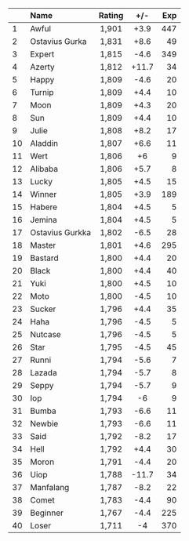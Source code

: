 | |Name|Rating|+/-|Exp|
|-|:---|:----:|:-:|--:|
|1|Awful|1,901|+3.9|447|
|2|Ostavius Gurka|1,831|+8.6|49|
|3|Expert|1,815|-4.6|349|
|4|Azerty|1,812|+11.7|34|
|5|Happy|1,809|-4.6|20|
|6|Turnip|1,809|+4.4|10|
|7|Moon|1,809|+4.3|20|
|8|Sun|1,809|+4.4|10|
|9|Julie|1,808|+8.2|17|
|10|Aladdin|1,807|+6.6|11|
|11|Wert|1,806|+6|9|
|12|Alibaba|1,806|+5.7|8|
|13|Lucky|1,805|+4.5|15|
|14|Winner|1,805|+3.9|189|
|15|Habere|1,804|+4.5|5|
|16|Jemina|1,804|+4.5|5|
|17|Ostavius Gurkka|1,802|-6.5|28|
|18|Master|1,801|+4.6|295|
|19|Bastard|1,800|+4.4|20|
|20|Black|1,800|+4.4|40|
|21|Yuki|1,800|+4.5|10|
|22|Moto|1,800|-4.5|10|
|23|Sucker|1,796|+4.4|35|
|24|Haha|1,796|-4.5|5|
|25|Nutcase|1,796|-4.5|5|
|26|Star|1,795|-4.5|45|
|27|Runni|1,794|-5.6|7|
|28|Lazada|1,794|-5.7|8|
|29|Seppy|1,794|-5.7|9|
|30|Iop|1,794|-6|9|
|31|Bumba|1,793|-6.6|11|
|32|Newbie|1,793|-6.6|11|
|33|Said|1,792|-8.2|17|
|34|Hell|1,792|+4.4|30|
|35|Moron|1,791|-4.4|20|
|36|Uiop|1,788|-11.7|34|
|37|Manfalang|1,787|-8.2|22|
|38|Comet|1,783|-4.4|90|
|39|Beginner|1,767|-4.4|225|
|40|Loser|1,711|-4|370|
